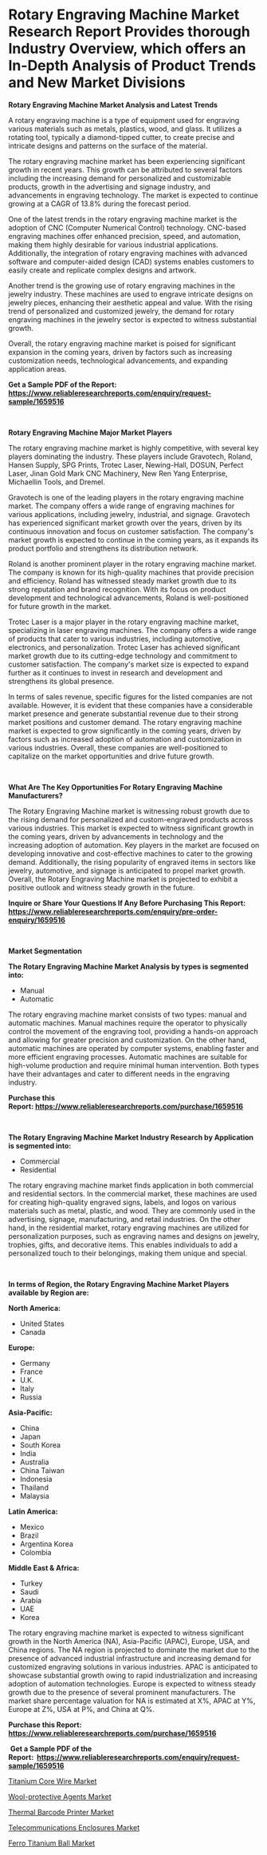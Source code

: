 <p><h1>Rotary Engraving Machine Market Research Report Provides thorough Industry Overview, which offers an In-Depth Analysis of Product Trends and New Market Divisions</h1></p><p><strong>Rotary Engraving Machine Market Analysis and Latest Trends</strong></p>
<p><p>A rotary engraving machine is a type of equipment used for engraving various materials such as metals, plastics, wood, and glass. It utilizes a rotating tool, typically a diamond-tipped cutter, to create precise and intricate designs and patterns on the surface of the material.</p><p>The rotary engraving machine market has been experiencing significant growth in recent years. This growth can be attributed to several factors including the increasing demand for personalized and customizable products, growth in the advertising and signage industry, and advancements in engraving technology. The market is expected to continue growing at a CAGR of 13.8% during the forecast period.</p><p>One of the latest trends in the rotary engraving machine market is the adoption of CNC (Computer Numerical Control) technology. CNC-based engraving machines offer enhanced precision, speed, and automation, making them highly desirable for various industrial applications. Additionally, the integration of rotary engraving machines with advanced software and computer-aided design (CAD) systems enables customers to easily create and replicate complex designs and artwork.</p><p>Another trend is the growing use of rotary engraving machines in the jewelry industry. These machines are used to engrave intricate designs on jewelry pieces, enhancing their aesthetic appeal and value. With the rising trend of personalized and customized jewelry, the demand for rotary engraving machines in the jewelry sector is expected to witness substantial growth.</p><p>Overall, the rotary engraving machine market is poised for significant expansion in the coming years, driven by factors such as increasing customization needs, technological advancements, and expanding application areas.</p></p>
<p><strong>Get a Sample PDF of the Report:&nbsp; <a href="https://www.reliableresearchreports.com/enquiry/request-sample/1659516">https://www.reliableresearchreports.com/enquiry/request-sample/1659516</a></strong></p>
<p>&nbsp;</p>
<p><strong>Rotary Engraving Machine Major Market Players</strong></p>
<p><p>The rotary engraving machine market is highly competitive, with several key players dominating the industry. These players include Gravotech, Roland, Hansen Supply, SPG Prints, Trotec Laser, Newing-Hall, DOSUN, Perfect Laser, Jinan Gold Mark CNC Machinery, New Ren Yang Enterprise, Michaellin Tools, and Dremel. </p><p>Gravotech is one of the leading players in the rotary engraving machine market. The company offers a wide range of engraving machines for various applications, including jewelry, industrial, and signage. Gravotech has experienced significant market growth over the years, driven by its continuous innovation and focus on customer satisfaction. The company's market growth is expected to continue in the coming years, as it expands its product portfolio and strengthens its distribution network.</p><p>Roland is another prominent player in the rotary engraving machine market. The company is known for its high-quality machines that provide precision and efficiency. Roland has witnessed steady market growth due to its strong reputation and brand recognition. With its focus on product development and technological advancements, Roland is well-positioned for future growth in the market.</p><p>Trotec Laser is a major player in the rotary engraving machine market, specializing in laser engraving machines. The company offers a wide range of products that cater to various industries, including automotive, electronics, and personalization. Trotec Laser has achieved significant market growth due to its cutting-edge technology and commitment to customer satisfaction. The company's market size is expected to expand further as it continues to invest in research and development and strengthens its global presence.</p><p>In terms of sales revenue, specific figures for the listed companies are not available. However, it is evident that these companies have a considerable market presence and generate substantial revenue due to their strong market positions and customer demand. The rotary engraving machine market is expected to grow significantly in the coming years, driven by factors such as increased adoption of automation and customization in various industries. Overall, these companies are well-positioned to capitalize on the market opportunities and drive future growth.</p></p>
<p>&nbsp;</p>
<p><strong>What Are The Key Opportunities For Rotary Engraving Machine Manufacturers?</strong></p>
<p><p>The Rotary Engraving Machine market is witnessing robust growth due to the rising demand for personalized and custom-engraved products across various industries. This market is expected to witness significant growth in the coming years, driven by advancements in technology and the increasing adoption of automation. Key players in the market are focused on developing innovative and cost-effective machines to cater to the growing demand. Additionally, the rising popularity of engraved items in sectors like jewelry, automotive, and signage is anticipated to propel market growth. Overall, the Rotary Engraving Machine market is projected to exhibit a positive outlook and witness steady growth in the future.</p></p>
<p><strong>Inquire or Share Your Questions If Any Before Purchasing This Report: <a href="https://www.reliableresearchreports.com/enquiry/pre-order-enquiry/1659516">https://www.reliableresearchreports.com/enquiry/pre-order-enquiry/1659516</a></strong></p>
<p>&nbsp;</p>
<p><strong>Market Segmentation</strong></p>
<p><strong>The Rotary Engraving Machine Market Analysis by types is segmented into:</strong></p>
<p><ul><li>Manual</li><li>Automatic</li></ul></p>
<p><p>The rotary engraving machine market consists of two types: manual and automatic machines. Manual machines require the operator to physically control the movement of the engraving tool, providing a hands-on approach and allowing for greater precision and customization. On the other hand, automatic machines are operated by computer systems, enabling faster and more efficient engraving processes. Automatic machines are suitable for high-volume production and require minimal human intervention. Both types have their advantages and cater to different needs in the engraving industry.</p></p>
<p><strong>Purchase this Report:&nbsp;<a href="https://www.reliableresearchreports.com/purchase/1659516">https://www.reliableresearchreports.com/purchase/1659516</a></strong></p>
<p>&nbsp;</p>
<p><strong>The Rotary Engraving Machine Market Industry Research by Application is segmented into:</strong></p>
<p><ul><li>Commercial</li><li>Residential</li></ul></p>
<p><p>The rotary engraving machine market finds application in both commercial and residential sectors. In the commercial market, these machines are used for creating high-quality engraved signs, labels, and logos on various materials such as metal, plastic, and wood. They are commonly used in the advertising, signage, manufacturing, and retail industries. On the other hand, in the residential market, rotary engraving machines are utilized for personalization purposes, such as engraving names and designs on jewelry, trophies, gifts, and decorative items. This enables individuals to add a personalized touch to their belongings, making them unique and special.</p></p>
<p>&nbsp;</p>
<p><strong>In terms of Region, the Rotary Engraving Machine Market Players available by Region are:</strong></p>
<p>
    <p> <strong> North America: </strong>
        <ul>
            <li>United States</li>
            <li>Canada</li>
        </ul>
        </p> 
    <p> <strong> Europe: </strong>
        <ul>
            <li>Germany</li>
            <li>France</li>
            <li>U.K.</li>
            <li>Italy</li>
            <li>Russia</li>
        </ul>
        </p> 
    <p> <strong> Asia-Pacific: </strong>
        <ul>
            <li>China</li>
            <li>Japan</li>
            <li>South Korea</li>
            <li>India</li>
            <li>Australia</li>
            <li>China Taiwan</li>
            <li>Indonesia</li>
            <li>Thailand</li>
            <li>Malaysia</li>
        </ul>
        </p> 
    <p> <strong> Latin America: </strong>
        <ul>
            <li>Mexico</li>
            <li>Brazil</li>
            <li>Argentina Korea</li>
            <li>Colombia</li>
        </ul>
        </p> 
    <p> <strong> Middle East & Africa: </strong>
        <ul>
            <li>Turkey</li>
            <li>Saudi</li>
            <li>Arabia</li>
            <li>UAE</li>
            <li>Korea</li>
        </ul>
    </p>
    </p>
<p><p>The rotary engraving machine market is expected to witness significant growth in the North America (NA), Asia-Pacific (APAC), Europe, USA, and China regions. The NA region is projected to dominate the market due to the presence of advanced industrial infrastructure and increasing demand for customized engraving solutions in various industries. APAC is anticipated to showcase substantial growth owing to rapid industrialization and increasing adoption of automation technologies. Europe is expected to witness steady growth due to the presence of several prominent manufacturers. The market share percentage valuation for NA is estimated at X%, APAC at Y%, Europe at Z%, USA at P%, and China at Q%.</p></p>
<p><strong>Purchase this Report: <a href="https://www.reliableresearchreports.com/purchase/1659516">https://www.reliableresearchreports.com/purchase/1659516</a></strong></p>
<p>&nbsp;<strong>Get a Sample PDF of the Report:&nbsp;&nbsp;<a href="https://www.reliableresearchreports.com/enquiry/request-sample/1659516">https://www.reliableresearchreports.com/enquiry/request-sample/1659516</a></strong></p>
<p><strong></strong></p>
<p><p><a href="https://issuu.com/reportprime-2/docs/titanium-core-wire-market-size-2030.pptx">Titanium Core Wire Market</a></p><p><a href="https://issuu.com/reportprime-2/docs/wool-protective-agents-market-size-2030.pptx">Wool-protective Agents Market</a></p><p><a href="https://github.com/RickHolmes3/Market-Research-Report-List-2/blob/main/thermal-barcode-printer-market.md">Thermal Barcode Printer Market</a></p><p><a href="https://github.com/GroverBarry/Market-Research-Report-List-3/blob/main/telecommunications-enclosures-market.md">Telecommunications Enclosures Market</a></p><p><a href="https://issuu.com/reportprime-2/docs/ferro-titanium-ball-market-size-2030.pptx">Ferro Titanium Ball Market</a></p></p>